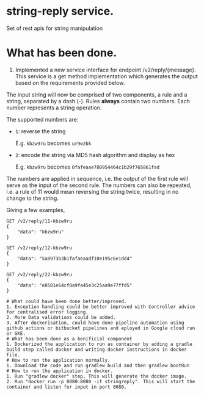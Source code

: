 # string-reply service.
Set of rest apis for string manipulation
# What has been done.
1. Implemented a new service interface for endpoint /v2/reply/{message}. This service is a get method implementation which generates the output based on the requirements provided below.

The input string will now be comprised of two components, a rule and a string, separated by a dash (-).
Rules **always** contain two numbers. Each number represents a string operation.

The supported numbers are:

- `1`: reverse the string

   E.g. `kbzw9ru` becomes `ur9wzbk`

- `2`: encode the string via MD5 hash algorithm and display as hex

   E.g. `kbzw9ru` becomes `0fafeaae780954464c1b29f765861fad`

The numbers are applied in sequence, i.e. the output of the first rule will
serve as the input of the second rule. The numbers can also be repeated,
i.e. a rule of 11 would mean reversing the string twice, resulting in no change to the string.

Giving a few examples,

```
GET /v2/reply/11-kbzw9ru
{
    "data": "kbzw9ru"
}
```
```
GET /v2/reply/12-kbzw9ru
{
    "data": "5a8973b3b1fafaeaadf10e195c6e1dd4"
}
```
```
GET /v2/reply/22-kbzw9ru
{
    "data": "e8501e64cf0a9fa45e3c25aa9e77ffd5"
}

# What could have been done better/improved.
1. Exception handling could be better improved with Controller advice for centralised error logging.
2. More Data validations could be added.
3. After dockerisation, could have done pipeline automation using github actions or bitbucket pipelines and eployed in Google cloud run or GKE.
# What has been done as a benificial component
1. Dockerized the application to run as container by adding a gradle build step called docker and writing docker instructions in docker file.
# How to run the application normally.
1. Download the code and run gradlew build and then gradlew bootRun
# How to run the application in docker.
1. Run "gradlew docker" step. This will generate the docker image.
2. Run "docker run -p 8080:8080 -it stringreply". This will start the container and listen for input in port 8080. 
